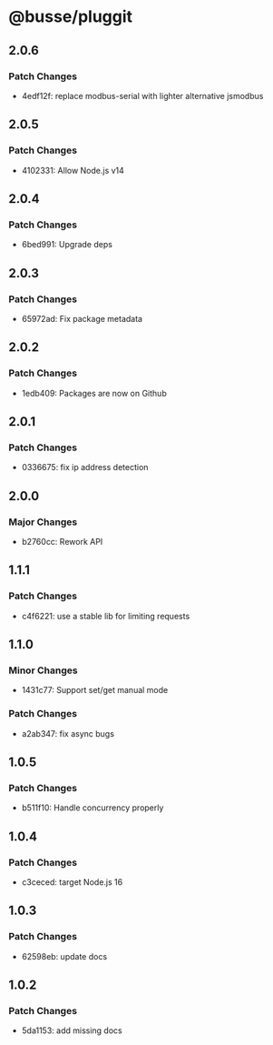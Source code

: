 # @busse/pluggit

## 2.0.6

### Patch Changes

- 4edf12f: replace modbus-serial with lighter alternative jsmodbus

## 2.0.5

### Patch Changes

- 4102331: Allow Node.js v14

## 2.0.4

### Patch Changes

- 6bed991: Upgrade deps

## 2.0.3

### Patch Changes

- 65972ad: Fix package metadata

## 2.0.2

### Patch Changes

- 1edb409: Packages are now on Github

## 2.0.1

### Patch Changes

- 0336675: fix ip address detection

## 2.0.0

### Major Changes

- b2760cc: Rework API

## 1.1.1

### Patch Changes

- c4f6221: use a stable lib for limiting requests

## 1.1.0

### Minor Changes

- 1431c77: Support set/get manual mode

### Patch Changes

- a2ab347: fix async bugs

## 1.0.5

### Patch Changes

- b511f10: Handle concurrency properly

## 1.0.4

### Patch Changes

- c3ceced: target Node.js 16

## 1.0.3

### Patch Changes

- 62598eb: update docs

## 1.0.2

### Patch Changes

- 5da1153: add missing docs
